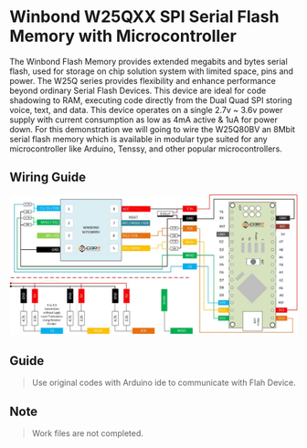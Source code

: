 # Winbond W25QXX SPI Serial Flash Memory with Microcontroller

The Winbond Flash Memory provides extended megabits and bytes serial flash, used for storage on chip solution system with limited space, pins and power. The W25Q series provides flexibility and enhance performance beyond ordinary Serial Flash Devices. This device are ideal for code shadowing to RAM, executing code directly from the Dual Quad SPI storing voice, text, and data. This device operates on a single 2.7v ~ 3.6v power supply with current consumption as low as 4mA active & 1uA for power down. For this demonstration we will going to wire the W25Q80BV an 8Mbit serial flash memory which is available in modular type suited for any microcontroller like Arduino, Tenssy, and other popular microcontrollers.

## Wiring Guide
![This is an image](https://raw.githubusercontent.com/pradeeplogu0/Winbond-W25QXX-SPI-Serial-Flash-Memory-with-Microcontroller/master/windbond-spi-flash-memory-W25Q80BV-8bit-storage-wiring-guide.jpg)

## Guide
> Use original codes with Arduino ide to communicate with Flah Device.

## Note
> Work files are not completed.
